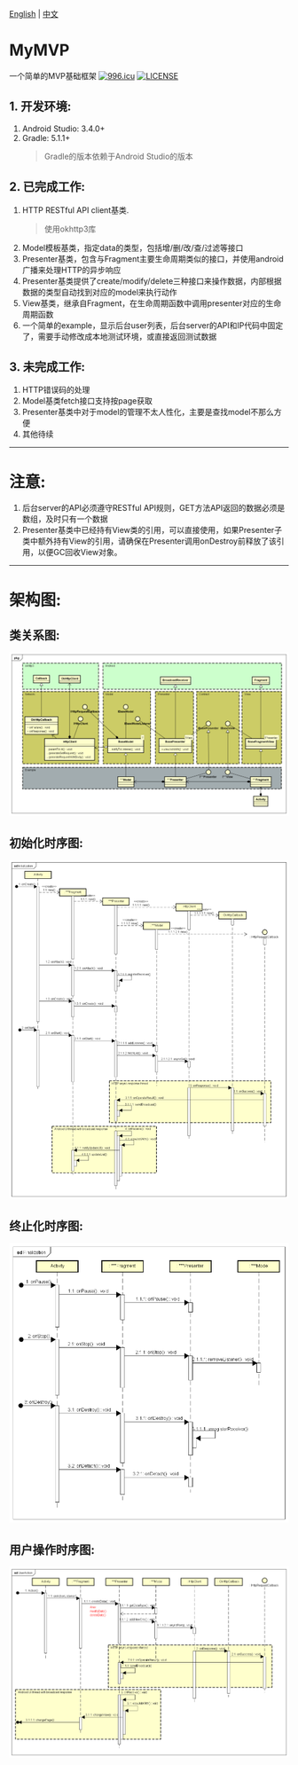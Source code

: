[English](/README.md) | [中文](/README.cn.md)
# MyMVP
一个简单的MVP基础框架
[![996.icu](https://img.shields.io/badge/link-996.icu-red.svg)](https://996.icu)
[![LICENSE](https://img.shields.io/badge/license-Anti%20996-blue.svg)](https://github.com/996icu/996.ICU/blob/master/LICENSE)

## 1. 开发环境:
1. Android Studio: 3.4.0+
2. Gradle: 5.1.1+
	> Gradle的版本依赖于Android Studio的版本

## 2. 已完成工作:
1. HTTP RESTful API client基类.
	> 使用okhttp3库
2. Model模板基类，指定data的类型，包括增/删/改/查/过滤等接口
3. Presenter基类，包含与Fragment主要生命周期类似的接口，并使用android广播来处理HTTP的异步响应
4. Presenter基类提供了create/modify/delete三种接口来操作数据，内部根据数据的类型自动找到对应的model来执行动作
5. View基类，继承自Fragment，在生命周期函数中调用presenter对应的生命周期函数
6. 一个简单的example，显示后台user列表，后台server的API和IP代码中固定了，需要手动修改成本地测试环境，或直接返回测试数据

## 3. 未完成工作:
1. HTTP错误码的处理
2. Model基类fetch接口支持按page获取
3. Presenter基类中对于model的管理不太人性化，主要是查找model不那么方便
4. 其他待续
----
# 注意:
1. 后台server的API必须遵守RESTful API规则，GET方法API返回的数据必须是数组，及时只有一个数据
2. Presenter基类中已经持有View类的引用，可以直接使用，如果Presenter子类中额外持有View的引用，请确保在Presenter调用onDestroy前释放了该引用，以便GC回收View对象。
----
# 架构图:
## 类关系图:
![类间关系](/design/BaseMVP.png)
## 初始化时序图:
![初始化](/design/Initialization.png)
## 终止化时序图:
![终止化](/design/Finalization.png)
## 用户操作时序图:
![用户操作](/design/UserAction.png)